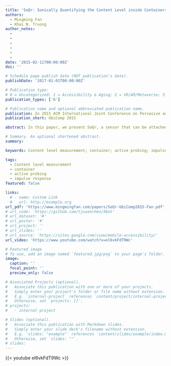 ```yaml
---
title: 'SoQr: Sonically Quantifying the Content Level inside Containers'
authors:
  - Mingming Fan
  - Khai N. Truong
author_notes:
  - 
  - 
  -
  -
  -
  -
date: '2015-02-11T00:00:00Z'
doi: ''

# Schedule page publish date (NOT publication's date).
publishDate: '2017-01-01T00:00:00Z'

# Publication type: 
# 0 = Uncategorized; 1 = Accessibility & Aging; 2 = VR/AR/Metaverse; 3 = Human-AI Collaboration; 4 = UX Methodology; 5 = Social Computing; 6 = Sensing;  7 = Thesis; 8 = Patent
publication_types: ['6']

# Publication name and optional abbreviated publication name.
publication: In 2015 ACM International Joint Conference on Pervasive and Ubiquitous Computing (UbiComp)
publication_short: UbiComp 2015

abstract: In this paper, we present SoQr, a sensor that can be attached to an external surface of a household item to estimate the amount of content inside it. The sensor consists of a speaker and a microphone. It outputs a short duration sine wave probing sound to excite a container and its content, and then records the container’s impulse response. SoQr then extracts Mean Mel-Frequency Cepstral Coefficients from impulse response recordings of a container with different content levels and learns a support vector machine classifier. Results from a 10-fold cross validation of the prediction models on 19 common household items demonstrate that SoQr can correctly estimate the content level for these products with an average overall F-Measure above 0.96. We then further evaluated SoQr’s robustness in different usage scenarios to gain an understanding of how the system performs and specific challenges that might arise when users interact with these products and the sensor. 

# Summary. An optional shortened abstract.
summary:

keywords: Content level measurement; container; active probing; impulse response

tags:
  - Content level measurement
  - container
  - active probing
  - impulse response
featured: false

links:
  # - name: Custom Link
  #   url: http://example.org
url_pdf: 'https://www.mingmingfan.com/papers/SoQr-UbiComp2015-Fan.pdf'
# url_code: 'https://github.com/tjusenchen/Xbot'
# url_dataset: '#'
# url_poster: '#'
# url_project: ''
# url_slides: ''
# url_source: 'https://sites.google.com/view/mobile-accessibility/'
url_video: 'https://www.youtube.com/watch?v=el6vkFdT9Wc'

# Featured image
# To use, add an image named `featured.jpg/png` to your page's folder.
image:
  caption: ''
  focal_point: ''
  preview_only: false

# Associated Projects (optional).
#   Associate this publication with one or more of your projects.
#   Simply enter your project's folder or file name without extension.
#   E.g. `internal-project` references `content/project/internal-project/index.md`.
#   Otherwise, set `projects: []`.
# projects:
#   - internal-project

# Slides (optional).
#   Associate this publication with Markdown slides.
#   Simply enter your slide deck's filename without extension.
#   E.g. `slides: "example"` references `content/slides/example/index.md`.
#   Otherwise, set `slides: ""`.
# slides:
---
```


{{< youtube el6vkFdT9Wc >}}


